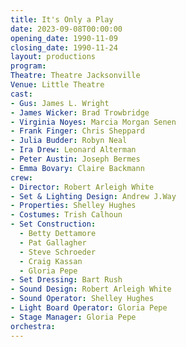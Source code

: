 ```yaml
---
title: It's Only a Play
date: 2023-09-08T00:00:00
opening_date: 1990-11-09
closing_date: 1990-11-24
layout: productions
program:
Theatre: Theatre Jacksonville
Venue: Little Theatre
cast:
- Gus: James L. Wright
- James Wicker: Brad Trowbridge
- Virginia Noyes: Marcia Morgan Senen
- Frank Finger: Chris Sheppard
- Julia Budder: Robyn Neal
- Ira Drew: Leonard Alterman
- Peter Austin: Joseph Bermes
- Emma Bovary: Claire Backmann
crew:
- Director: Robert Arleigh White
- Set & Lighting Design: Andrew J.Way
- Properties: Shelley Hughes
- Costumes: Trish Calhoun
- Set Construction:
  - Betty Dettamore
  - Pat Gallagher
  - Steve Schroeder
  - Craig Kassan
  - Gloria Pepe
- Set Dressing: Bart Rush
- Sound Design: Robert Arleigh White
- Sound Operator: Shelley Hughes
- Light Board Operator: Gloria Pepe
- Stage Manager: Gloria Pepe
orchestra:
---
```

